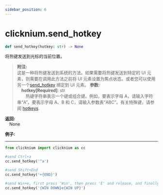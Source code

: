 ```yaml
---
sidebar_position: 6
---
```

# clicknium.send_hotkey
```python
def send_hotkey(hotkey: str) -> None
```

将热键发送到光标的当前位置。

>**附注:**  
这是一种将热键发送到系统的方法。如果需要将热键发送到特定的 UI 元素，则需要在调用此方法之前将 UI 元素设置为焦点状态。或者您可以使用另一个[send_hotkey](./send_hotkey.md) 绑定到 UI 元素。
**参数:**  
    &emsp;**hotkey[Required]**: str   
       &emsp;&emsp;热键字符串表示一个键或组合键。例如，要表示字母 A，请输入字符串“A”。要表示字母 A、B 和 C，请输入参数表“ABC”。有关特殊键，请参阅 [hotkeys](https://docs.microsoft.com/en-au/dotnet/api/system.windows.forms.sendkeys?view=windowsdesktop-6.0#remarks).

**返回:**  
    &emsp;None

**例子:**
***
```python
from clicknium import clicknium as cc

#send Ctrl+a
cc.send_hotkey('^a')

#send Shift+End
cc.send_hotkey('+{END}')

#send Win+e, first press 'Win', then press 'E' and release, and finally release 'Win'
cc.send_hotkey('{WIN DOWN}e{WIN UP}')
```